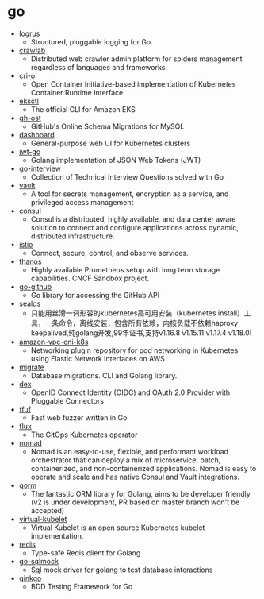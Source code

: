 # go
- [logrus](https://github.com/sirupsen/logrus)
  - Structured, pluggable logging for Go.
- [crawlab](https://github.com/crawlab-team/crawlab)
  - Distributed web crawler admin platform for spiders management regardless of languages and frameworks.
- [cri-o](https://github.com/cri-o/cri-o)
  - Open Container Initiative-based implementation of Kubernetes Container Runtime Interface
- [eksctl](https://github.com/weaveworks/eksctl)
  - The official CLI for Amazon EKS
- [gh-ost](https://github.com/github/gh-ost)
  - GitHub's Online Schema Migrations for MySQL
- [dashboard](https://github.com/kubernetes/dashboard)
  - General-purpose web UI for Kubernetes clusters
- [jwt-go](https://github.com/dgrijalva/jwt-go)
  - Golang implementation of JSON Web Tokens (JWT)
- [go-interview](https://github.com/shomali11/go-interview)
  - Collection of Technical Interview Questions solved with Go
- [vault](https://github.com/hashicorp/vault)
  - A tool for secrets management, encryption as a service, and privileged access management
- [consul](https://github.com/hashicorp/consul)
  - Consul is a distributed, highly available, and data center aware solution to connect and configure applications across dynamic, distributed infrastructure.
- [istio](https://github.com/istio/istio)
  - Connect, secure, control, and observe services.
- [thanos](https://github.com/thanos-io/thanos)
  - Highly available Prometheus setup with long term storage capabilities. CNCF Sandbox project.
- [go-github](https://github.com/google/go-github)
  - Go library for accessing the GitHub API
- [sealos](https://github.com/fanux/sealos)
  - 只能用丝滑一词形容的kubernetes高可用安装（kubernetes install）工具，一条命令，离线安装，包含所有依赖，内核负载不依赖haproxy keepalived,纯golang开发,99年证书,支持v1.16.8 v1.15.11 v1.17.4 v1.18.0!
- [amazon-vpc-cni-k8s](https://github.com/aws/amazon-vpc-cni-k8s)
  - Networking plugin repository for pod networking in Kubernetes using Elastic Network Interfaces on AWS
- [migrate](https://github.com/golang-migrate/migrate)
  - Database migrations. CLI and Golang library.
- [dex](https://github.com/dexidp/dex)
  - OpenID Connect Identity (OIDC) and OAuth 2.0 Provider with Pluggable Connectors
- [ffuf](https://github.com/ffuf/ffuf)
  - Fast web fuzzer written in Go
- [flux](https://github.com/fluxcd/flux)
  - The GitOps Kubernetes operator
- [nomad](https://github.com/hashicorp/nomad)
  - Nomad is an easy-to-use, flexible, and performant workload orchestrator that can deploy a mix of microservice, batch, containerized, and non-containerized applications. Nomad is easy to operate and scale and has native Consul and Vault integrations.
- [gorm](https://github.com/jinzhu/gorm)
  - The fantastic ORM library for Golang, aims to be developer friendly (v2 is under development, PR based on master branch won't be accepted)
- [virtual-kubelet](https://github.com/virtual-kubelet/virtual-kubelet)
  - Virtual Kubelet is an open source Kubernetes kubelet implementation.
- [redis](https://github.com/go-redis/redis)
  - Type-safe Redis client for Golang
- [go-sqlmock](https://github.com/DATA-DOG/go-sqlmock)
  - Sql mock driver for golang to test database interactions
- [ginkgo](https://github.com/onsi/ginkgo)
  - BDD Testing Framework for Go

